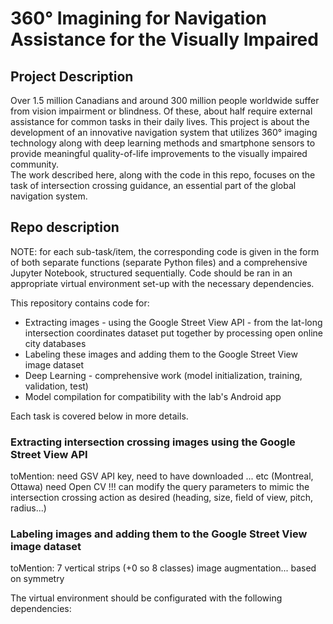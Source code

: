 # 360° Imagining for Navigation Assistance for the Visually Impaired

## Project Description
Over 1.5 million Canadians and around 300 million people worldwide suffer from vision impairment or blindness. Of these, about half require external assistance for common tasks in their daily lives. This project is about the development of an innovative navigation system that utilizes 360° imaging technology along with deep learning methods and smartphone sensors to provide meaningful quality-of-life improvements to the visually impaired community.  
The work described here, along with the code in this repo, focuses on the task of intersection crossing guidance, an essential part of the global navigation system. 

## Repo description
NOTE: for each sub-task/item, the corresponding code is given in the form of both separate functions (separate Python files) and a comprehensive Jupyter Notebook, structured sequentially. Code should be ran in an appropriate virtual environment set-up with the necessary dependencies.
  
This repository contains code for:
* Extracting images - using the Google Street View API - from the lat-long intersection coordinates dataset put together by processing open online city databases 
* Labeling these images and adding them to the Google Street View image dataset
* Deep Learning - comprehensive work (model initialization, training, validation, test)
* Model compilation for compatibility with the lab's Android app

Each task is covered below in more details. 

### Extracting intersection crossing images using the Google Street View API
toMention: need GSV API key, need to have downloaded ... etc
(Montreal, Ottawa)
need Open CV !!!
can modify the query parameters to mimic the intersection crossing action as desired (heading, size, field of view, pitch, radius...)

### Labeling images and adding them to the Google Street View image dataset
toMention: 7 vertical strips (+0 so 8 classes) 
image augmentation... based on symmetry
  
The virtual environment should be configurated with the following dependencies:
